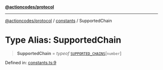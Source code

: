 [**@actioncodes/protocol**](../../README.md)

***

[@actioncodes/protocol](../../modules.md) / [constants](../README.md) / SupportedChain

# Type Alias: SupportedChain

> **SupportedChain** = *typeof* [`SUPPORTED_CHAINS`](../variables/SUPPORTED_CHAINS.md)\[`number`\]

Defined in: [constants.ts:9](https://github.com/otaprotocol/actioncodes/blob/c724b443a380f5f43ae1dd1ddefb6b90efaa0aa5/src/constants.ts#L9)
